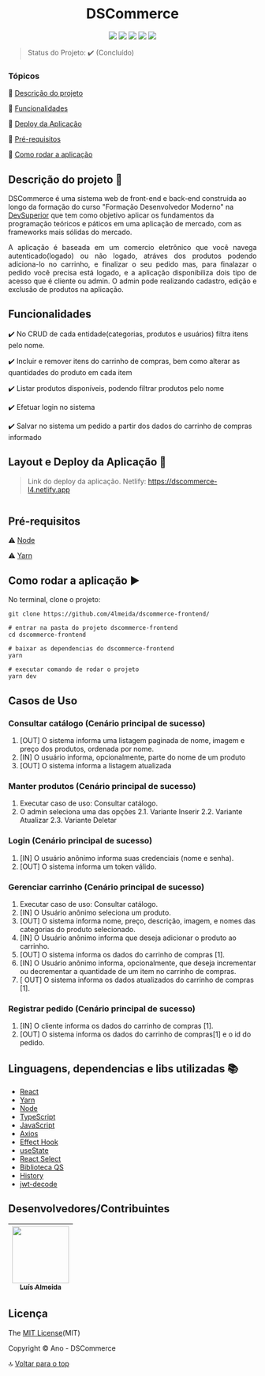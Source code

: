 <h1 align="center">DSCommerce</h1> 

<p align="center">
  <img src="https://img.shields.io/static/v1?label=react&message=framework&color=blue&style=for-the-badge&logo=REACT"/>
  <img src="https://img.shields.io/static/v1?label=Yarn&message=Dependency manager&color=blue&style=for-the-badge&logo=yarn"/>
  <img src="https://img.shields.io/static/v1?label=Netlify&message=deploy&color=blue&style=for-the-badge&logo=netlify"/>
  <img src="http://img.shields.io/static/v1?label=License&message=MIT&color=green&style=for-the-badge"/>
   <img src="http://img.shields.io/static/v1?label=FASE&message=FRONTEND&color=GREEN&style=for-the-badge"/>
</p>

> Status do Projeto: ✔️ (Concluído)

### Tópicos 

:small_blue_diamond: [Descrição do projeto](#descrição-do-projeto-open_file_folder)

:small_blue_diamond: [Funcionalidades](#funcionalidades)

:small_blue_diamond: [Deploy da Aplicação](#deploy-da-aplicação-dash)

:small_blue_diamond: [Pré-requisitos](#pré-requisitos)

:small_blue_diamond: [Como rodar a aplicação](#como-rodar-a-aplicação-arrow_forward)

## Descrição do projeto :open_file_folder:


DSCommerce é uma sistema web de front-end e back-end construida ao longo da formação do curso "Formação Desenvolvedor Moderno" na [DevSuperior](https://devsuperior.com.br/cursos) que tem como objetivo aplicar os fundamentos da programação teóricos e páticos em uma aplicação de mercado, com as frameworks mais sólidas do mercado.

<p align="justify">
  A aplicação é baseada em um comercio eletrônico que você navega autenticado(logado) ou não logado, atráves dos produtos podendo adiciona-lo no carrinho, e finalizar o seu pedido mas, para finalazar o pedido você precisa está logado, e a aplicação disponibiliza dois tipo de acesso que é cliente ou admin. O admin pode realizando   cadastro, edição e exclusão de produtos na aplicação.
</p>

## Funcionalidades

:heavy_check_mark: No CRUD de cada entidade(categorias, produtos e usuários) filtra itens pelo nome.  

:heavy_check_mark: Incluir e remover itens do carrinho de compras, bem como alterar as quantidades do produto em cada item

:heavy_check_mark: Listar produtos disponíveis, podendo filtrar produtos pelo nome  

:heavy_check_mark: Efetuar login no sistema

:heavy_check_mark: Salvar no sistema um pedido a partir dos dados do carrinho de compras informado


## Layout e Deploy da Aplicação :dash:

> Link do deploy da aplicação. Netlify: https://dscommerce-l4.netlify.app

![]()



## Pré-requisitos

:warning: [Node](https://nodejs.org/en/download/)

:warning: [Yarn](https://classic.yarnpkg.com/en/)


## Como rodar a aplicação :arrow_forward:

No terminal, clone o projeto: 

```
git clone https://github.com/4lmeida/dscommerce-frontend/
```
```
# entrar na pasta do projeto dscommerce-frontend
cd dscommerce-frontend
```
```
# baixar as dependencias do dscommerce-frontend
yarn
```
```
# executar comando de rodar o projeto
yarn dev
```

## Casos de Uso

### Consultar catálogo (Cenário principal de sucesso)
1. [OUT] O sistema informa uma listagem paginada de nome, imagem e preço dos
produtos, ordenada por nome.
2. [IN] O usuário informa, opcionalmente, parte do nome de um produto
3. [OUT] O sistema informa a listagem atualizada

### Manter produtos (Cenário principal de sucesso)
1. Executar caso de uso: Consultar catálogo.
2. O admin seleciona uma das opções
 2.1. Variante Inserir
 2.2. Variante Atualizar
 2.3. Variante Deletar

### Login (Cenário principal de sucesso)
1. [IN] O usuário anônimo informa suas credenciais (nome e senha).
2. [OUT] O sistema informa um token válido.

### Gerenciar carrinho (Cenário principal de sucesso)
1. Executar caso de uso: Consultar catálogo.
2. [IN] O Usuário anônimo seleciona um produto.
3. [OUT] O sistema informa nome, preço, descrição, imagem, e nomes das categorias
do produto selecionado.
4. [IN] O Usuário anônimo informa que deseja adicionar o produto ao carrinho.
5. [OUT] O sistema informa os dados do carrinho de compras [1].
6. [IN] O Usuário anônimo informa, opcionalmente, que deseja incrementar ou
decrementar a quantidade de um item no carrinho de compras.
7. [ OUT] O sistema informa os dados atualizados do carrinho de compras [1].

### Registrar pedido (Cenário principal de sucesso)
1. [IN] O cliente informa os dados do carrinho de compras [1].
2. [OUT] O sistema informa os dados do carrinho de compras[1] e o id do pedido.

## Linguagens, dependencias e libs utilizadas :books:

- [React](https://pt-br.reactjs.org/docs/create-a-new-react-app.html)
- [Yarn](https://classic.yarnpkg.com/en/)
- [Node](https://nodejs.org/en/download/)
- [TypeScript](https://www.typescriptlang.org/)
- [JavaScript]()
- [Axios]([https://reactrouter.com/en/main](https://yarnpkg.com/package/axios))
- [Effect Hook](https://legacy.reactjs.org/docs/hooks-effect.html)
- [useState](https://legacy.reactjs.org/docs/hooks-state.html)
- [React Select](https://react-select.com/home)
- [Biblioteca QS](https://yarnpkg.com/package/qs)
- [History](https://yarnpkg.com/package/history)
- [jwt-decode](https://yarnpkg.com/package/jwt-decode)


## Desenvolvedores/Contribuintes

| [<img src="https://avatars.githubusercontent.com/u/93017964?v=4" width=115><br><sub>Luís Almeida</sub>](https://github.com/4lmeida) |
| :---: |


## Licença 

The [MIT License](https://github.com/4lmeida/dscommerce-frontend/blob/main/LICENSE)(MIT)

Copyright :copyright: Ano - DSCommerce

:top: [Voltar para o top](#Tópicos)
